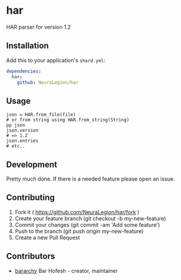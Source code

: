 # har

HAR parser for version 1.2

## Installation

Add this to your application's `shard.yml`:

```yaml
dependencies:
  har:
    github: NeuraLegion/har
```

## Usage

```crystal
json = HAR.from_file(file)
# or from string using HAR.from_string(String)
pp json
json.version
# => 1.2
json.entries
# etc..
```

## Development

Pretty much done.
If there is a needed feature please open an issue.

## Contributing

1. Fork it ( https://github.com/NeuraLegion/har/fork )
2. Create your feature branch (git checkout -b my-new-feature)
3. Commit your changes (git commit -am 'Add some feature')
4. Push to the branch (git push origin my-new-feature)
5. Create a new Pull Request

## Contributors

- [bararchy](https://github.com/bararchy) Bar Hofesh - creator, maintainer
